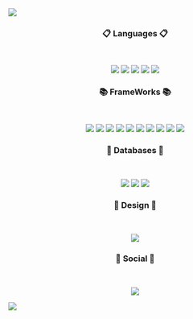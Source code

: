 <img src="https://capsule-render.vercel.app/api?type=waving&color=auto&height=200&section=header&text=Jun's&nbsp;Github!&fontSize=90" />


<h3 align="center"><b>📋 Languages 📋</b></h3>
</br>
<p align="center">
  
  <img src="https://img.shields.io/badge/html5-%23E34F26.svg?style=for-the-badge&logo=html5&logoColor=white" />
  <img src= "https://img.shields.io/badge/css3-%231572B6.svg?style=for-the-badge&logo=css3&logoColor=white" />
  <img src ="https://img.shields.io/badge/javascript-%23323330.svg?style=for-the-badge&logo=javascript&logoColor=%23F7DF1E)" />
  <img src = "https://img.shields.io/badge/python-3670A0?style=for-the-badge&logo=python&logoColor=ffdd54" />
  <img src = "https://img.shields.io/badge/c-%2300599C.svg?style=for-the-badge&logo=c&logoColor=white" />
</p>


<h3 align="center"><b>📚 FrameWorks 📚</b></h3>
</br>
<p align="center">
<img src = "https://img.shields.io/badge/react-%2320232a.svg?style=for-the-badge&logo=react&logoColor=%2361DAFB" />
<img src = "https://img.shields.io/badge/Next-black?style=for-the-badge&logo=next.js&logoColor=white" />
<img src = "https://img.shields.io/badge/node.js-6DA55F?style=for-the-badge&logo=node.js&logoColor=white" />
<img src = "https://img.shields.io/badge/django-%23092E20.svg?style=for-the-badge&logo=django&logoColor=white" />
<img src = "https://img.shields.io/badge/NPM-%23CB3837.svg?style=for-the-badge&logo=npm&logoColor=white" />
<img src = "https://img.shields.io/badge/bootstrap-%238511FA.svg?style=for-the-badge&logo=bootstrap&logoColor=white" />
<img src = "https://img.shields.io/badge/jquery-%230769AD.svg?style=for-the-badge&logo=jquery&logoColor=white" />
<img src = "https://img.shields.io/badge/opencv-%23white.svg?style=for-the-badge&logo=opencv&logoColor=white" />
<img src = "https://img.shields.io/badge/yarn-%232C8EBB.svg?style=for-the-badge&logo=yarn&logoColor=white" />
<img src= "https://img.shields.io/badge/Anaconda-%2344A833.svg?style=for-the-badge&logo=anaconda&logoColor=white"/>
</p>

<h3 align="center"><b>💾 Databases 💾</b></h3>
</br>
<p align="center">
<img src = "https://img.shields.io/badge/mysql-%2300f.svg?style=for-the-badge&logo=mysql&logoColor=white" />
<img src = "https://img.shields.io/badge/sqlite-%2307405e.svg?style=for-the-badge&logo=sqlite&logoColor=white" />
<img src = "https://img.shields.io/badge/Firebase-039BE5?style=for-the-badge&logo=Firebase&logoColor=white"/>
</p>


<h3 align="center"><b>🎨 Design 🎨</b></h3>
</br>
<p align="center">
 <img src= "https://img.shields.io/badge/figma-%23F24E1E.svg?style=for-the-badge&logo=figma&logoColor=white" />
</p>



<h3 align="center"><b>💌 Social 💌 </b></h3>
</br>
<p align="center">
<a href="https://www.instagram.com/junsstory_"><img src="https://img.shields.io/badge/Instagram-%23E4405F.svg?style=for-the-badge&logo=Instagram&logoColor=white&link=https://www.instagram.com/junsstory_"/></a>
</p>

<!--![Anurag's github stats](https://github-readme-stats.vercel.app/api?username=TiranoPower&show_icons=true&theme=default)--->


<img src="https://capsule-render.vercel.app/api?type=waving&color=timeAuto&height=200&section=footer"/>
